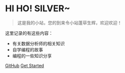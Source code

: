 # HI HO! SILVER~

> 这是我的小站，您的到来令小站蓬荜生辉，欢迎欢迎！

这里记录的有这些内容：

- 有关数据分析师的相关知识
- 自学编程的故事
- 编程的一些知识分享

[GitHub](https://github.com/rongxu-GitHub)
[Get Started](./README.md)